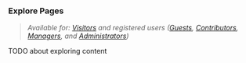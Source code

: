### Explore Pages

> _Available for: [Visitors](/visitors/visitor.md) and registered users ([Guests](/guests/guest.md), [Contributors](/contributors/contributor.md), [Managers](/managers/manager.md), and [Administrators](/admins/admin.md))_


TODO about exploring content
